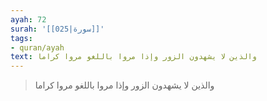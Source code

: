 ```yaml
---
ayah: 72
surah: '[[025|سورة]]'
tags:
- quran/ayah
text: والذين لا يشهدون الزور وإذا مروا باللغو مروا كراما
---
```

> والذين لا يشهدون الزور وإذا مروا باللغو مروا كراما
